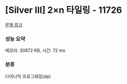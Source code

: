 # [Silver III] 2×n 타일링 - 11726 

[문제 링크](https://www.acmicpc.net/problem/11726) 

### 성능 요약

메모리: 30872 KB, 시간: 72 ms

### 분류

다이나믹 프로그래밍(dp)

